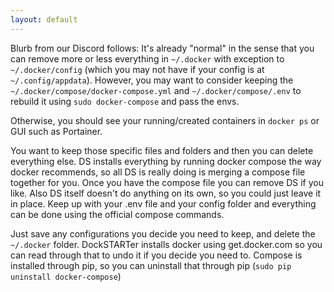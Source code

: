 ```yaml
---
layout: default
---
```


Blurb from our Discord follows: It's already "normal" in the sense that you can remove more or less everything in `~/.docker` with exception to `~/.docker/config` (which you may not have if your config is at `~/.config/appdata`). However, you may want to consider keeping the `~/.docker/compose/docker-compose.yml` and `~/.docker/compose/.env` to rebuild it using `sudo docker-compose` and pass the envs.

Otherwise, you should see your running/created containers in `docker ps` or GUI such as Portainer.

You want to keep those specific files and folders and then you can delete everything else.
DS installs everything by running docker compose the way docker recommends, so all DS is really doing is merging a compose file together for you. Once you have the compose file you can remove DS if you like. Also DS itself doesn't do anything on its own, so you could just leave it in place. Keep up with your .env file and your config folder and everything can be done using the official compose commands.

Just save any configurations you decide you need to keep, and delete the `~/.docker` folder. DockSTARTer installs docker using get.docker.com so you can read through that to undo it if you decide you need to. Compose is installed through pip, so you can uninstall that through pip (`sudo pip uninstall docker-compose`)
